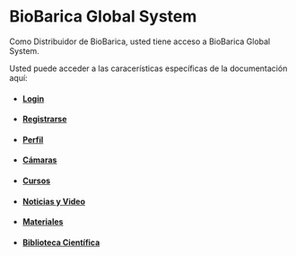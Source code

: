 # BioBarica Global System

Como Distribuidor de BioBarica, usted tiene acceso a BioBarica Global System. 

Usted puede acceder a las caracerísticas específicas de la documentación aquí:

- #### [Login](/es/distributor/login.md)
- #### [Registrarse](/es/distributor/register.md)
- #### [Perfil](/es/distributor/profile.md)
- #### [Cámaras](/es/distributor/chambers.md)
- #### [Cursos](/es/distributor/courses.md)
- #### [Noticias y Video](/es/distributor/news.md)
- #### [Materiales](/es/distributor/materials.md)
- #### [Biblioteca Científica](/es/distributor/scientific-library.md)

